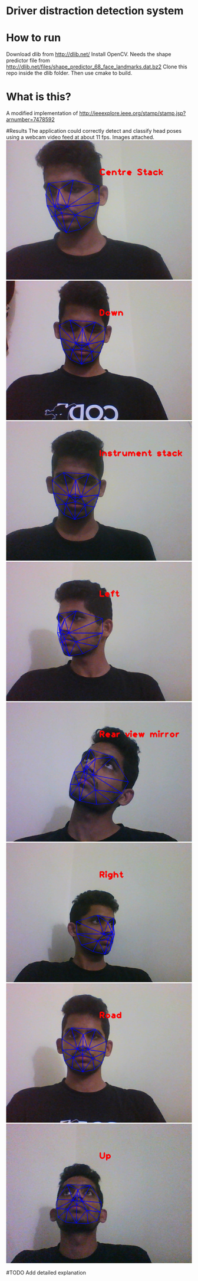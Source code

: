 # Driver distraction detection system

# How to run
Download dlib from http://dlib.net/
Install OpenCV.
Needs the shape predictor file from http://dlib.net/files/shape_predictor_68_face_landmarks.dat.bz2
Clone this repo inside the dlib folder.
Then use cmake to build.

# What is this?
A modified implementation of http://ieeexplore.ieee.org/stamp/stamp.jsp?arnumber=7478592

#Results
The application could correctly detect and classify head poses using a webcam video feed at about 11 fps.
Images attached.
![Alt text](/Result/image_Centre_Stack.jpg?raw=true "Centre Stack")
![Alt text](/Result/image_Down.jpg?raw=true "Down")
![Alt text](/Result/image_Instrument_stack.jpg?raw=true "Instrument_stack")
![Alt text](/Result/image_Left.jpg?raw=true "Left")
![Alt text](/Result/image_Rear_view_mirror.jpg?raw=true "Rear view mirror")
![Alt text](/Result/image_Right.jpg?raw=true "Right")
![Alt text](/Result/image_Road.jpg?raw=true "Road")
![Alt text](/Result/image_Up.jpg?raw=true "Up")

#TODO
Add detailed explanation
